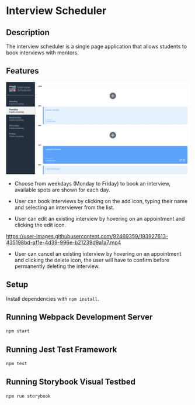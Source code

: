 # Interview Scheduler

## Description

The interview scheduler is a single page application that allows students to book interviews with mentors.

## Features

![Main page](docs/main-page.png)
- Choose from weekdays (Monday to Friday) to book an interview, available spots are shown for each day.

- User can book interviews by clicking on the add icon, typing their name and selecting an interviewer from the list.

- User can edit an existing interview by hovering on an appointment and clicking the edit icon.




https://user-images.githubusercontent.com/92469359/193927613-435198bd-af1e-4d39-996e-b21239d9a1a7.mp4




- User can cancel an existing interview by hovering on an appointment and clicking the delete icon, the user will have to confirm before permanently deleting the interview.

## Setup

Install dependencies with `npm install`.

## Running Webpack Development Server

```sh
npm start
```

## Running Jest Test Framework

```sh
npm test
```

## Running Storybook Visual Testbed

```sh
npm run storybook
```
